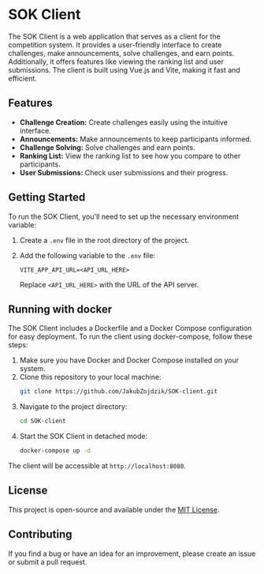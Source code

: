 # SOK Client

The SOK Client is a web application that serves as a client for the competition system. It provides a user-friendly interface to create challenges, make announcements, solve challenges, and earn points. Additionally, it offers features like viewing the ranking list and user submissions. The client is built using Vue.js and Vite, making it fast and efficient.

## Features

- **Challenge Creation:** Create challenges easily using the intuitive interface.
- **Announcements:** Make announcements to keep participants informed.
- **Challenge Solving:** Solve challenges and earn points.
- **Ranking List:** View the ranking list to see how you compare to other participants.
- **User Submissions:** Check user submissions and their progress.

## Getting Started

To run the SOK Client, you'll need to set up the necessary environment variable:

1. Create a `.env` file in the root directory of the project.
2. Add the following variable to the `.env` file:

   ```env
   VITE_APP_API_URL=<API_URL_HERE>
   ```

   Replace `<API_URL_HERE>` with the URL of the API server.

## Running with docker

The SOK Client includes a Dockerfile and a Docker Compose configuration for easy deployment. To run the client using docker-compose, follow these steps:

1. Make sure you have Docker and Docker Compose installed on your system.
2. Clone this repository to your local machine:
    ```sh
    git clone https://github.com/JakubZojdzik/SOK-client.git
    ```
3. Navigate to the project directory:
    ```sh
    cd SOK-client
    ```
4. Start the SOK Client in detached mode:
    ```sh
    docker-compose up -d
    ```

The client will be accessible at `http://localhost:8080`.

## License

This project is open-source and available under the [MIT License](LICENSE).

## Contributing

If you find a bug or have an idea for an improvement, please create an issue or submit a pull request.
